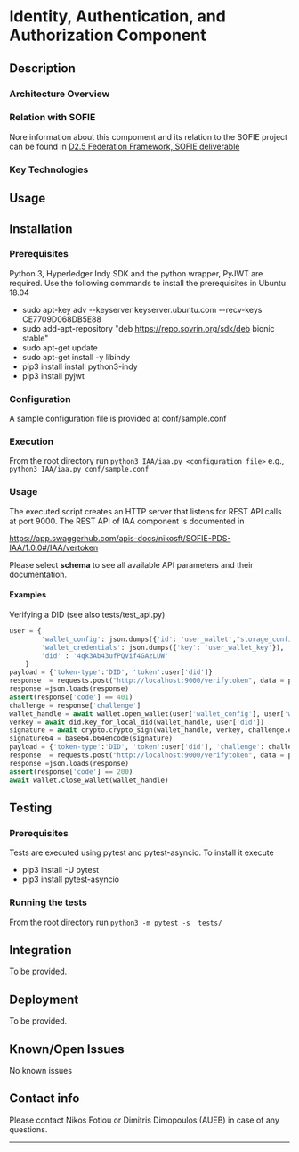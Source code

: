 # Identity, Authentication, and Authorization Component
## Description


### Architecture Overview



### Relation with SOFIE

Nore information about this compoment and its relation to the SOFIE project can be found in [D2.5 Federation Framework, SOFIE deliverable](https://media.voog.com/0000/0042/0957/files/SOFIE_D2.5-Federation_Framework%2C_2nd_version.pdf)


### Key Technologies



## Usage


## Installation

### Prerequisites
Python 3, Hyperledger Indy SDK and the python wrapper, PyJWT are required. Use the following commands to install the prerequisites in Ubuntu 18.04 

* sudo apt-key adv --keyserver keyserver.ubuntu.com --recv-keys CE7709D068DB5E88
* sudo add-apt-repository "deb https://repo.sovrin.org/sdk/deb bionic stable"
* sudo apt-get update
* sudo apt-get install -y libindy
* pip3 install install python3-indy
* pip3 install pyjwt


### Configuration
A sample configuration file is provided at conf/sample.conf

### Execution
From the root directory run `python3 IAA/iaa.py <configuration file>` e.g., `python3 IAA/iaa.py conf/sample.conf`

### Usage
The executed script creates an HTTP server that listens for REST API calls at port 9000. The REST API of IAA component is documented in 

https://app.swaggerhub.com/apis-docs/nikosft/SOFIE-PDS-IAA/1.0.0#/IAA/vertoken 

Please select **schema** to see all available API parameters and their documentation.

#### Examples
Verifying a DID (see also tests/test_api.py)
```python
user = {
        'wallet_config': json.dumps({'id': 'user_wallet',"storage_config":{"path":"tests/indy_wallets"}}),
        'wallet_credentials': json.dumps({'key': 'user_wallet_key'}),
        'did' : '4qk3Ab43ufPQVif4GAzLUW'
    }
payload = {'token-type':'DID', 'token':user['did']}
response  = requests.post("http://localhost:9000/verifytoken", data = payload).text
response =json.loads(response)
assert(response['code'] == 401)
challenge = response['challenge']
wallet_handle = await wallet.open_wallet(user['wallet_config'], user['wallet_credentials'])
verkey = await did.key_for_local_did(wallet_handle, user['did'])
signature = await crypto.crypto_sign(wallet_handle, verkey, challenge.encode())
signature64 = base64.b64encode(signature)
payload = {'token-type':'DID', 'token':user['did'], 'challenge': challenge, 'proof':signature64}
response  = requests.post("http://localhost:9000/verifytoken", data = payload).text
response =json.loads(response)
assert(response['code'] == 200)
await wallet.close_wallet(wallet_handle)
```

## Testing

### Prerequisites

Tests are executed using pytest and pytest-asyncio. To install it execute 

* pip3 install -U pytest 
* pip3 install pytest-asyncio

### Running the tests
From the root directory run `python3 -m pytest -s  tests/`


## Integration

To be provided.

## Deployment

To be provided.

## Known/Open Issues

No known issues

## Contact info

Please contact Nikos Fotiou or Dimitris Dimopoulos (AUEB) in case of any questions.

***